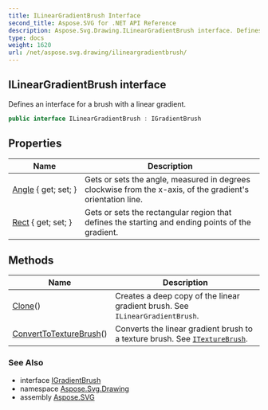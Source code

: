 ```yaml
---
title: ILinearGradientBrush Interface
second_title: Aspose.SVG for .NET API Reference
description: Aspose.Svg.Drawing.ILinearGradientBrush interface. Defines an interface for a brush with a linear gradient
type: docs
weight: 1620
url: /net/aspose.svg.drawing/ilineargradientbrush/
---
```

## ILinearGradientBrush interface

Defines an interface for a brush with a linear gradient.

```csharp
public interface ILinearGradientBrush : IGradientBrush
```

## Properties

| Name | Description |
| --- | --- |
| [Angle](../../aspose.svg.drawing/ilineargradientbrush/angle/) { get; set; } | Gets or sets the angle, measured in degrees clockwise from the x-axis, of the gradient's orientation line. |
| [Rect](../../aspose.svg.drawing/ilineargradientbrush/rect/) { get; set; } | Gets or sets the rectangular region that defines the starting and ending points of the gradient. |

## Methods

| Name | Description |
| --- | --- |
| [Clone](../../aspose.svg.drawing/ilineargradientbrush/clone/)() | Creates a deep copy of the linear gradient brush. See `ILinearGradientBrush`. |
| [ConvertToTextureBrush](../../aspose.svg.drawing/ilineargradientbrush/converttotexturebrush/)() | Converts the linear gradient brush to a texture brush. See [`ITextureBrush`](../itexturebrush/). |

### See Also

* interface [IGradientBrush](../igradientbrush/)
* namespace [Aspose.Svg.Drawing](../../aspose.svg.drawing/)
* assembly [Aspose.SVG](../../)
